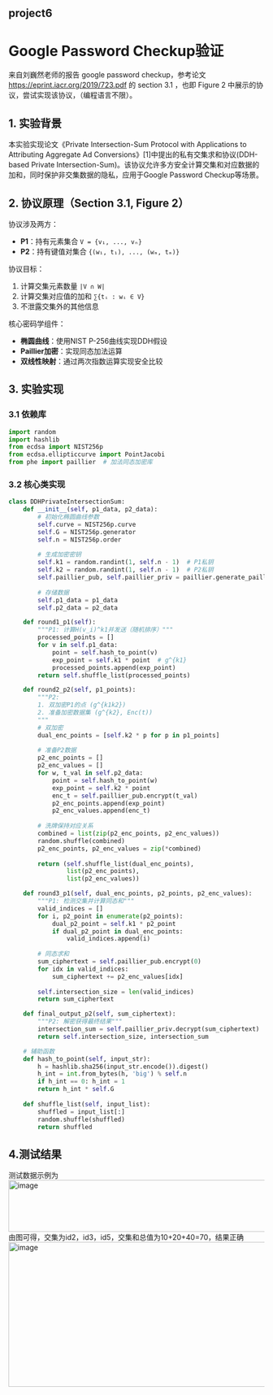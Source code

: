 ## project6
# Google Password Checkup验证
来自刘巍然老师的报告  google password checkup，参考论文 https://eprint.iacr.org/2019/723.pdf 的 section 3.1 ，也即 Figure 2 中展示的协议，尝试实现该协议，（编程语言不限）。

## 1. 实验背景
本实验实现论文《Private Intersection-Sum Protocol with Applications to Attributing Aggregate Ad Conversions》[1]中提出的私有交集求和协议(DDH-based Private Intersection-Sum)。该协议允许多方安全计算交集和对应数据的加和，同时保护非交集数据的隐私，应用于Google Password Checkup等场景。

## 2. 协议原理（Section 3.1, Figure 2）
协议涉及两方：
- **P1**：持有元素集合 `V = {v₁, ..., vₙ}`
- **P2**：持有键值对集合 `{(w₁, t₁), ..., (wₘ, tₘ)}`

协议目标：
1. 计算交集元素数量 `|V ∩ W|`
2. 计算交集对应值的加和 `∑{tᵢ : wᵢ ∈ V}`
3. 不泄露交集外的其他信息

核心密码学组件：
- **椭圆曲线**：使用NIST P-256曲线实现DDH假设
- **Paillier加密**：实现同态加法运算
- **双线性映射**：通过两次指数运算实现安全比较

## 3. 实验实现

### 3.1 依赖库
```python
import random
import hashlib
from ecdsa import NIST256p
from ecdsa.ellipticcurve import PointJacobi
from phe import paillier  # 加法同态加密库
```
### 3.2 核心类实现
```python
class DDHPrivateIntersectionSum:
    def __init__(self, p1_data, p2_data):
        # 初始化椭圆曲线参数
        self.curve = NIST256p.curve
        self.G = NIST256p.generator
        self.n = NIST256p.order
        
        # 生成加密密钥
        self.k1 = random.randint(1, self.n - 1)  # P1私钥
        self.k2 = random.randint(1, self.n - 1)  # P2私钥
        self.paillier_pub, self.paillier_priv = paillier.generate_paillier_keypair(n_length=768)
        
        # 存储数据
        self.p1_data = p1_data
        self.p2_data = p2_data

    def round1_p1(self):
        """P1: 计算H(v_i)^k1并发送（随机排序）"""
        processed_points = []
        for v in self.p1_data:
            point = self.hash_to_point(v)
            exp_point = self.k1 * point  # g^{k1}
            processed_points.append(exp_point)
        return self.shuffle_list(processed_points)

    def round2_p2(self, p1_points):
        """P2: 
        1. 双加密P1的点 (g^{k1k2})
        2. 准备加密数据集 (g^{k2}, Enc(t))
        """
        # 双加密
        dual_enc_points = [self.k2 * p for p in p1_points]
        
        # 准备P2数据
        p2_enc_points = []
        p2_enc_values = []
        for w, t_val in self.p2_data:
            point = self.hash_to_point(w)
            exp_point = self.k2 * point
            enc_t = self.paillier_pub.encrypt(t_val)
            p2_enc_points.append(exp_point)
            p2_enc_values.append(enc_t)
        
        # 洗牌保持对应关系
        combined = list(zip(p2_enc_points, p2_enc_values))
        random.shuffle(combined)
        p2_enc_points, p2_enc_values = zip(*combined)
        
        return (self.shuffle_list(dual_enc_points), 
                list(p2_enc_points), 
                list(p2_enc_values))

    def round3_p1(self, dual_enc_points, p2_points, p2_enc_values):
        """P1: 检测交集并计算同态和"""
        valid_indices = []
        for i, p2_point in enumerate(p2_points):
            dual_p2_point = self.k1 * p2_point
            if dual_p2_point in dual_enc_points:
                valid_indices.append(i)
        
        # 同态求和
        sum_ciphertext = self.paillier_pub.encrypt(0)
        for idx in valid_indices:
            sum_ciphertext += p2_enc_values[idx]
            
        self.intersection_size = len(valid_indices)
        return sum_ciphertext

    def final_output_p2(self, sum_ciphertext):
        """P2: 解密获得最终结果"""
        intersection_sum = self.paillier_priv.decrypt(sum_ciphertext)
        return self.intersection_size, intersection_sum

    # 辅助函数
    def hash_to_point(self, input_str):
        h = hashlib.sha256(input_str.encode()).digest()
        h_int = int.from_bytes(h, 'big') % self.n
        if h_int == 0: h_int = 1
        return h_int * self.G
    
    def shuffle_list(self, input_list):
        shuffled = input_list[:]
        random.shuffle(shuffled)
        return shuffled
```
## 4.测试结果

测试数据示例为
<img width="1049" height="102" alt="image" src="https://github.com/user-attachments/assets/26a2d5de-771a-4bdf-a8ae-a994cc0026ae" />
由图可得，交集为id2，id3，id5，交集和总值为10+20+40=70，结果正确
<img width="1621" height="285" alt="image" src="https://github.com/user-attachments/assets/232e8535-08f8-4009-b5fe-d07cb330d165" />

